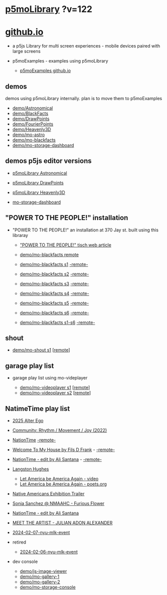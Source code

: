 # [p5moLibrary](https://github.com/molab-itp/p5moLibrary) ?v=122

# [github.io](https://molab-itp.github.io/p5moLibrary/src?v=122)

- a p5js Library for multi screen experiences - mobile devices paired with large screens

- p5moExamples - examples using p5moLibrary

  - [ p5moExamples github.io ](https://molab-itp.github.io/p5moExamples)

## demos

demos using p5moLibrary internally. plan is to move them to p5moExamples

- [demo/Astronomical](demo/Astronomical?v=122)
- [demo/BlackFacts](demo/BlackFacts?v=122)
- [demo/DrawPoints](demo/DrawPoints?v=122)
- [demo/FourierPoints](demo/FourierPoints?v=122)
- [demo/Heavenly3D](demo/Heavenly3D?v=122)
- [demo/mo-astro](demo/mo-astro?v=122)
- [demo/mo-blackfacts](demo/mo-blackfacts?v=122)
- [demo/mo-storage-dashboard](demo/mo-storage-dashboard?v=122)

## demos p5js editor versions

- [p5moLibrary Astronomical](https://editor.p5js.org/jht9629-nyu/sketches/iIIAb8KIDr)

- [p5moLibrary DrawPoints](https://editor.p5js.org/jht9629-nyu/sketches/TQyVoswjQ)

- [p5moLibrary Heavenly3D](https://editor.p5js.org/jht9629-nyu/sketches/6VM5IMP4m)

- [mo-storage-dashboard](https://editor.p5js.org/jht9629-nyu/sketches/Osz28nOS9)

## "POWER TO THE PEOPLE!" installation

- "POWER TO THE PEOPLE!" an installation at 370 Jay st. built using this libraray

  - ["POWER TO THE PEOPLE!" tisch web article](https://tisch.nyu.edu/itp/news/spring-2024/community-facing-interactive-installations-on-the-ground-floor-o)

  - [demo/mo-blackfacts remote](demo/mo-blackfacts?v=122)
  - [demo/mo-blackfacts s1](demo/mo-blackfacts?v=122&group=s1&qrcode=mo-blackfacts-qrcode-1.png) [-remote-](demo/mo-blackfacts?v=122&group=s1)
  - [demo/mo-blackfacts s2](demo/mo-blackfacts?v=122&group=s2&qrcode=mo-blackfacts-qrcode-2.png) [-remote-](demo/mo-blackfacts?v=122&group=s2)
  - [demo/mo-blackfacts s3](demo/mo-blackfacts?v=122&group=s3&qrcode=mo-blackfacts-qrcode-3.png) [-remote-](demo/mo-blackfacts?v=122&group=s3)
  - [demo/mo-blackfacts s4](demo/mo-blackfacts?v=122&group=s4&qrcode=mo-blackfacts-qrcode-4.png) [-remote-](demo/mo-blackfacts?v=122&group=s4)
  - [demo/mo-blackfacts s5](demo/mo-blackfacts?v=122&group=s5&qrcode=mo-blackfacts-qrcode-5.png) [-remote-](demo/mo-blackfacts?v=122&group=s5)
  - [demo/mo-blackfacts s6](demo/mo-blackfacts?v=122&group=s6&qrcode=mo-blackfacts-qrcode-6.png) [-remote-](demo/mo-blackfacts?v=122&group=s6)
  - [demo/mo-blackfacts s1-s6](demo/mo-blackfacts?v=122&group=s1,s2,s3,s4,s5,s6&qrcode=mo-blackfacts-qrcode-1-6.png) [-remote-](demo/mo-blackfacts?v=122&group=s1,s2,s3,s4,s5,s6)

## shout

- [demo/mo-shout s1](demo/mo-shout?v=122&group=s1&qrcode=mo-shout-qrcode-1.png) [[remote](qrcode/mo-shout.html?v=122&group=s1)]
<!-- https://molab-itp.github.io/p5moLibrary/src/qrcode/mo-shout.html?group=s1 -->

## garage play list

- garage play list using mo-videplayer

  - [demo/mo-videoplayer s1](demo/mo-videoplayer?v=122&group=s1&qrcode=mo-videoplayer-qrcode-1.png)
    [[remote](qrcode/mo-videoplayer.html?v=122&group=s1)]
  - [demo/mo-videoplayer s2](demo/mo-videoplayer?v=122&group=s2&qrcode=mo-videoplayer-qrcode-2.png)
    [[remote](qrcode/mo-videoplayer.html?v=122&group=s2)]

## NatimeTime play list

- [2025 Alter Ego](demo/mo-videoplayer/index.html?playlist=zJxFKxA5lT0&qrcode=2024-alter-ego.png)

- [Community: Rhythm / Movement / Joy (2022)](demo/mo-videoplayer/index.html?playlist=8HfVf69nUX0)

- [NationTime](demo/mo-videoplayer/index.html?qrcode=NationTime.png) [-remote-](demo/mo-videoplayer/index.html)

- [Welcome To My House by Fils D Frank](demo/mo-videoplayer/?playlist=kinLtCLHYvo&title=Welcome%20To%20My%20House%20by%20Fils%20D%20Frank&qrcode=NationTime.png) - [-remote-](demo/mo-videoplayer/?playlist=kinLtCLHYvo&title=Welcome%20To%20My%20House%20by%20Fils%20D%20Frank)

- [NationTime - edit by Ali Santana](demo/mo-videoplayer/?playlist=-UtKxghWlvY&title=NationTime%20-%20ELUCID%20-%20BETAMAX&qrcode=NationTime.png) - [-remote-](demo/mo-videoplayer/?playlist=-UtKxghWlvY&title=NationTime%20-%20ELUCID%20-%20BETAMAX)

- [Langston Hughes ](demo/BlackFacts?playlist=XzI3huqpCi4)

  - [Let America be America Again - video](demo/mo-blackfacts?playlist=CFNM8GB_Yp0&title=%E2%98%85)
  - [Let America be America Again - poets.org](https://poets.org/poem/let-america-be-america-again)

- [Native Americans Exhibition Trailer](demo/BlackFacts?playlist=hpjNGTYvpxw)

- [Sonia Sanchez @ NMAAHC - Furious Flower](demo/mo-blackfacts?playlist=FNLp8e-cfgk&title=Sonia%20Sanchez)

- [NationTime - edit by Ali Santana](demo/mo-videoplayer?playlist=-UtKxghWlvY&title=NationTime%20-%20ELUCID%20-%20BETAMAX&qrcode=NationTime.png)

- [MEET THE ARTIST - JULIAN ADON ALEXANDER](demo/mo-blackfacts?playlist=wk0La_2igws&title=MEET%20THE%20ARTIST%20-%20JULIAN%20ADON%20ALEXANDE%20-%20What%20it%20is&qrcode=JULIAN.png)

- [2024-02-07-nyu-mlk-event](demo/mo-blackfacts?playlist=lG758MniLYg&qrcode=annoucement-01.png&title=2024-02-07-nyu-mlk-event)

- retired

  - [2024-02-06-nyu-mlk-event](demo/mo-blackfacts?playlist=zbRz5xTaLYI&qrcode=annoucement-01.png&title=2024-02-06-nyu-mlk-event)
  <!-- - [Weapons of White Destruction - TJ](demo/mo-blackfacts?playlist=ob8YQPGJiHY&title=Weapons%20of%20White%20Destruction%20-%20TJ&&qrcode=TJ.png) -->

- dev console

  - [demo/js-image-viewer](demo/js-image-viewer?v=122)
  - [demo/mo-gallery-1](demo/mo-gallery-1?v=122)
  - [demo/mo-gallery-2](demo/mo-gallery-2?v=122)
  - [demo/mo-storage-console](demo/mo-storage-console?v=122)

<!--

- retired
  - [demo/mo-astro-host-0](demo/mo-astro-host-0?v=122)
  - [demo/mo-astro-host-1](demo/mo-astro-host-1?v=122)
  - [demo/mo-astro-remote-0](demo/mo-astro-remote-0?v=122)
  - [demo/mo-astro-remote-1](demo/mo-astro-remote-1?v=122)

  - [demo/mo-blackfacts-host](demo/mo-blackfacts-host?v=122)
  - [demo/mo-blackfacts-remote](demo/mo-blackfacts-remote?v=122)

# https://www.youtube.com/watch?v=hpjNGTYvpxw
# The Land Carries Our Ancestors: Contemporary Art by Native Americans Exhibition Trailer

 -->
